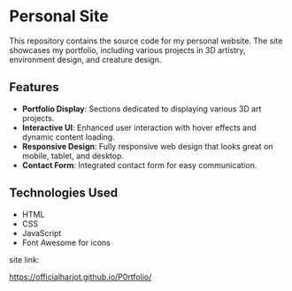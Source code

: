# Personal Site

This repository contains the source code for my personal website. The site showcases my portfolio, including various projects in 3D artistry, environment design, and creature design.

## Features

- **Portfolio Display**: Sections dedicated to displaying various 3D art projects.
- **Interactive UI**: Enhanced user interaction with hover effects and dynamic content loading.
- **Responsive Design**: Fully responsive web design that looks great on mobile, tablet, and desktop.
- **Contact Form**: Integrated contact form for easy communication.

## Technologies Used

- HTML
- CSS
- JavaScript
- Font Awesome for icons

site link:  

https://officialharjot.github.io/P0rtfolio/

